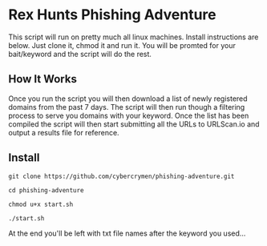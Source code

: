 # Rex Hunts Phishing Adventure

This script will run on pretty much all linux machines.
Install instructions are below. Just clone it, chmod it and run it.
You will be promted for your bait/keyword and the script will do the rest.

## How It Works

Once you run the script you will then download a list of newly registered domains from the past 7 days. The script will then run though a filtering process to serve you domains with your keyword. Once the list has been compiled the script will then start submitting all the URLs to URLScan.io and output a results file for reference.

## Install

```
git clone https://github.com/cybercrymen/phishing-adventure.git

cd phishing-adventure

chmod u+x start.sh

./start.sh
```

At the end you'll be left with txt file names after the keyword you used...

